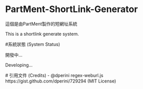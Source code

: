 # PartMent-ShortLink-Generator
<p>這個是由PartMent製作的短網址系統</p>
<p>This is a shortlink generate system.</p>
#系統狀態 (System Status)
<p>開發中...</p>
<p>Developing...</p>
# 引用文件 (Credits)
- @dperini regex-weburl.js https://gist.github.com/dperini/729294 (MIT License)

